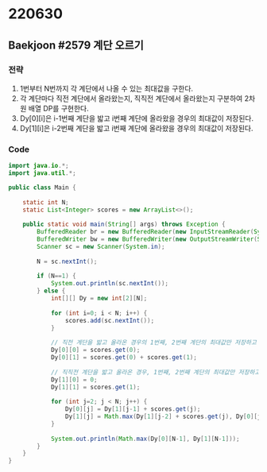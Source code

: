 # 220630



## Baekjoon #2579 계단 오르기 #



### 전략

1. 1번부터 N번까지 각 계단에서 나올 수 있는 최대값을 구한다.
2. 각 계단마다 직전 계단에서 올라왔는지, 직직전 계단에서 올라왔는지 구분하여 2차원 배열 DP를 구현한다.
3. Dy[0]\[i]은 i-1번째 계단을 밟고 i번째 계단에 올라왔을 경우의 최대값이 저장된다.
4. Dy[1]\[i]은 i-2번째 계단을 밟고 i번째 계단에 올라왔을 경우의 최대값이 저장된다.



### Code

```java
import java.io.*;
import java.util.*;

public class Main {
	
	static int N;
	static List<Integer> scores = new ArrayList<>();
	
	public static void main(String[] args) throws Exception {
		BufferedReader br = new BufferedReader(new InputStreamReader(System.in));
		BufferedWriter bw = new BufferedWriter(new OutputStreamWriter(System.out));
		Scanner sc = new Scanner(System.in);
		
		N = sc.nextInt();
		
		if (N==1) {
			System.out.println(sc.nextInt());
		} else {
			int[][] Dy = new int[2][N];
			
			for (int i=0; i < N; i++) {
				scores.add(sc.nextInt());
			}
			
			// 직전 계단을 밟고 올라온 경우의 1번째, 2번째 계단의 최대값만 저장하고 시작
			Dy[0][0] = scores.get(0);
			Dy[0][1] = scores.get(0) + scores.get(1);
			
			// 직직전 계단을 밟고 올라온 경우, 1번째, 2번째 계단의 최대값만 저장하고 시작
			Dy[1][0] = 0;
			Dy[1][1] = scores.get(1);
			
			for (int j=2; j < N; j++) {
				Dy[0][j] = Dy[1][j-1] + scores.get(j);
				Dy[1][j] = Math.max(Dy[1][j-2] + scores.get(j), Dy[0][j-2] + scores.get(j));
			}
			
			System.out.println(Math.max(Dy[0][N-1], Dy[1][N-1]));		
		}
	}
}

```

